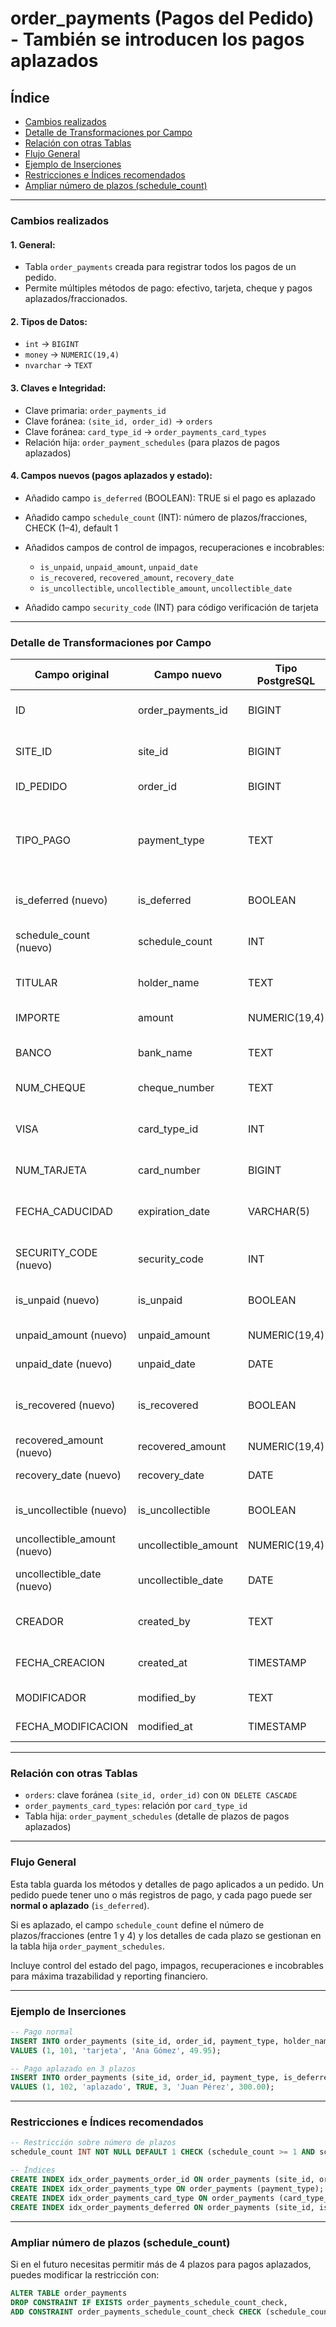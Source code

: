 # order\_payments (Pagos del Pedido) - También se introducen los pagos aplazados

## Índice

- [Cambios realizados](#cambios-realizados)
- [Detalle de Transformaciones por Campo](#detalle-de-transformaciones-por-campo)
- [Relación con otras Tablas](#relación-con-otras-tablas)
- [Flujo General](#flujo-general)
- [Ejemplo de Inserciones](#ejemplo-de-inserciones)
- [Restricciones e Índices recomendados](#restricciones-e-índices-recomendados)
- [Ampliar número de plazos (schedule_count)](#ampliar-número-de-plazos-schedule_count)

---

### Cambios realizados

#### 1. General:

* Tabla `order_payments` creada para registrar todos los pagos de un pedido.
* Permite múltiples métodos de pago: efectivo, tarjeta, cheque y pagos aplazados/fraccionados.

#### 2. Tipos de Datos:

* `int` → `BIGINT`
* `money` → `NUMERIC(19,4)`
* `nvarchar` → `TEXT`

#### 3. Claves e Integridad:

* Clave primaria: `order_payments_id`
* Clave foránea: `(site_id, order_id)` → `orders`
* Clave foránea: `card_type_id` → `order_payments_card_types`
* Relación hija: `order_payment_schedules` (para plazos de pagos aplazados)

#### 4. Campos nuevos (pagos aplazados y estado):

* Añadido campo `is_deferred` (BOOLEAN): TRUE si el pago es aplazado
* Añadido campo `schedule_count` (INT): número de plazos/fracciones, CHECK (1–4), default 1
* Añadidos campos de control de impagos, recuperaciones e incobrables:

  * `is_unpaid`, `unpaid_amount`, `unpaid_date`
  * `is_recovered`, `recovered_amount`, `recovery_date`
  * `is_uncollectible`, `uncollectible_amount`, `uncollectible_date`
* Añadido campo `security_code` (INT) para código verificación de tarjeta

---

### Detalle de Transformaciones por Campo

| Campo original                | Campo nuevo           | Tipo PostgreSQL | Comentario                                        |
| ----------------------------- | --------------------- | --------------- | ------------------------------------------------- |
| ID                            | order\_payments\_id   | BIGINT          | Clave primaria autonumérica                       |
| SITE\_ID                      | site\_id              | BIGINT          | Cliente (sitio), multi-tenant                     |
| ID\_PEDIDO                    | order\_id             | BIGINT          | Pedido asociado                                   |
| TIPO\_PAGO                    | payment\_type         | TEXT            | Tipo de pago: efectivo, tarjeta, cheque, aplazado |
| is\_deferred (nuevo)          | is\_deferred          | BOOLEAN         | TRUE si el pago es aplazado                       |
| schedule\_count (nuevo)       | schedule\_count       | INT             | Nº de plazos (CHECK 1-4, default 1)               |
| TITULAR                       | holder\_name          | TEXT            | Titular del cheque o tarjeta                      |
| IMPORTE                       | amount                | NUMERIC(19,4)   | Importe total del pago                            |
| BANCO                         | bank\_name            | TEXT            | Nombre del banco (si es cheque)                   |
| NUM\_CHEQUE                   | cheque\_number        | TEXT            | Número del cheque                                 |
| VISA                          | card\_type\_id        | INT             | Tipo de tarjeta (relación con catálogo)           |
| NUM\_TARJETA                  | card\_number          | BIGINT          | Número de la tarjeta                              |
| FECHA\_CADUCIDAD              | expiration\_date      | VARCHAR(5)      | Fecha de caducidad tarjeta (MM/YY)                |
| SECURITY\_CODE (nuevo)        | security\_code        | INT             | Código de verificación tarjeta                    |
| is\_unpaid (nuevo)            | is\_unpaid            | BOOLEAN         | TRUE si el pago está impagado                     |
| unpaid\_amount (nuevo)        | unpaid\_amount        | NUMERIC(19,4)   | Importe impagado                                  |
| unpaid\_date (nuevo)          | unpaid\_date          | DATE            | Fecha de impago                                   |
| is\_recovered (nuevo)         | is\_recovered         | BOOLEAN         | TRUE si el impago ha sido recuperado              |
| recovered\_amount (nuevo)     | recovered\_amount     | NUMERIC(19,4)   | Importe recuperado                                |
| recovery\_date (nuevo)        | recovery\_date        | DATE            | Fecha recuperación                                |
| is\_uncollectible (nuevo)     | is\_uncollectible     | BOOLEAN         | TRUE si el impago es incobrable                   |
| uncollectible\_amount (nuevo) | uncollectible\_amount | NUMERIC(19,4)   | Importe incobrable                                |
| uncollectible\_date (nuevo)   | uncollectible\_date   | DATE            | Fecha de declaración incobrable                   |
| CREADOR                       | created\_by           | TEXT            | Usuario que registra el pago                      |
| FECHA\_CREACION               | created\_at           | TIMESTAMP       | Fecha de creación del pago                        |
| MODIFICADOR                   | modified\_by          | TEXT            | Usuario que modifica                              |
| FECHA\_MODIFICACION           | modified\_at          | TIMESTAMP       | Fecha de modificación                             |

---

### Relación con otras Tablas

* `orders`: clave foránea `(site_id, order_id)` con `ON DELETE CASCADE`
* `order_payments_card_types`: relación por `card_type_id`
* Tabla hija: `order_payment_schedules` (detalle de plazos de pagos aplazados)

---

### Flujo General

Esta tabla guarda los métodos y detalles de pago aplicados a un pedido. Un pedido puede tener uno o más registros de pago, y cada pago puede ser **normal o aplazado** (`is_deferred`).

Si es aplazado, el campo `schedule_count` define el número de plazos/fracciones (entre 1 y 4) y los detalles de cada plazo se gestionan en la tabla hija `order_payment_schedules`.

Incluye control del estado del pago, impagos, recuperaciones e incobrables para máxima trazabilidad y reporting financiero.

---

### Ejemplo de Inserciones

```sql
-- Pago normal
INSERT INTO order_payments (site_id, order_id, payment_type, holder_name, amount)
VALUES (1, 101, 'tarjeta', 'Ana Gómez', 49.95);

-- Pago aplazado en 3 plazos
INSERT INTO order_payments (site_id, order_id, payment_type, is_deferred, schedule_count, holder_name, amount)
VALUES (1, 102, 'aplazado', TRUE, 3, 'Juan Pérez', 300.00);
```

---

### Restricciones e Índices recomendados

```sql
-- Restricción sobre número de plazos
schedule_count INT NOT NULL DEFAULT 1 CHECK (schedule_count >= 1 AND schedule_count <= 4)

-- Índices
CREATE INDEX idx_order_payments_order_id ON order_payments (site_id, order_id);
CREATE INDEX idx_order_payments_type ON order_payments (payment_type);
CREATE INDEX idx_order_payments_card_type ON order_payments (card_type_id);
CREATE INDEX idx_order_payments_deferred ON order_payments (site_id, is_deferred);
```

---

### Ampliar número de plazos (schedule_count)

Si en el futuro necesitas permitir más de 4 plazos para pagos aplazados, puedes modificar la restricción con:
```sql
ALTER TABLE order_payments
DROP CONSTRAINT IF EXISTS order_payments_schedule_count_check,
ADD CONSTRAINT order_payments_schedule_count_check CHECK (schedule_count >= 1 AND schedule_count <= 8);
```